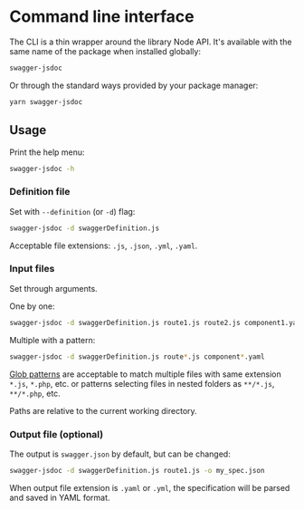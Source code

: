 # Command line interface

The CLI is a thin wrapper around the library Node API. It's available with the same name of the package when installed globally:

```bash
swagger-jsdoc
```

Or through the standard ways provided by your package manager:

```bash
yarn swagger-jsdoc
```

## Usage

Print the help menu:

```bash
swagger-jsdoc -h
```

### Definition file

Set with `--definition` (or `-d`) flag:

```bash
swagger-jsdoc -d swaggerDefinition.js
```

Acceptable file extensions: `.js`, `.json`, `.yml`, `.yaml`.

### Input files

Set through arguments.

One by one:

```bash
swagger-jsdoc -d swaggerDefinition.js route1.js route2.js component1.yaml component2.yaml
```

Multiple with a pattern:

```bash
swagger-jsdoc -d swaggerDefinition.js route*.js component*.yaml
```

[Glob patterns](https://github.com/isaacs/node-glob) are acceptable to match multiple files with same extension `*.js`, `*.php`, etc. or patterns selecting files in nested folders as `**/*.js`, `**/*.php`, etc.

Paths are relative to the current working directory.

### Output file (optional)

The output is `swagger.json` by default, but can be changed:

```bash
swagger-jsdoc -d swaggerDefinition.js route1.js -o my_spec.json
```

When output file extension is `.yaml` or `.yml`, the specification will be parsed and saved in YAML format.
